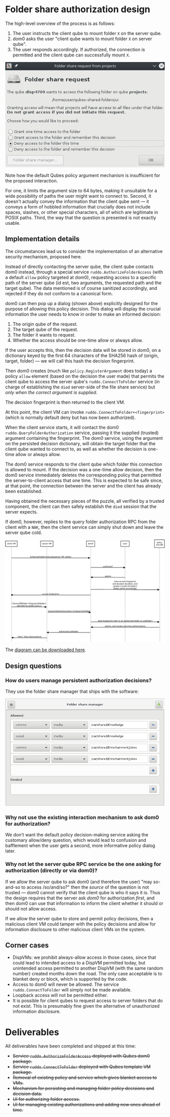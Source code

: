# Folder share authorization design

The high-level overview of the process is as follows:

1. The user instructs the client qube to mount folder `X` on the server qube.
2. dom0 asks the user "client qube wants to mount folder `X` on server qube".
3. The user responds accordingly.  If authorized, the connection is permitted and the client qube can successfully mount `X`.

![Authorization dialog example](./auth-dialog.png)

Note how the default Qubes policy argument mechanism is insufficient for the proposed interaction.

For one, it limits the argument size to 64 bytes, making it unsuitable for a wide possibility of paths the user might want to connect to.  Second, it doesn't actually convey the information that the client qube sent — it conveys a form of hobbled information that crucially does not include spaces, slashes, or other special characters, all of which are legitimate in POSIX paths.  Third, the way that the question is presented is not exactly usable.

## Implementation details

The circumstances lead us to consider the implementation of an alternative security mechanism, proposed here.

Instead of directly contacting the server qube, the client qube contacts dom0 instead, through a special service `ruddo.AuthorizeFolderAccess` (with a default `allow` policy targeted at dom0), requesting access to a specific path of the server qube (id est, two arguments, the requested path and the target qube).  The data mentioned is of course sanitized accordingly, and rejected if they do not conform to a canonical form.

dom0 can then pop up a dialog (shown above) explicitly designed for the purpose of allowing this policy decision.  This dialog will display the crucial information the user needs to know in order to make an informed decision:

1. The origin qube of the request.
2. The target qube of the request.
3. The folder it wants to request.
4. Whether the access should be one-time allow or always allow.

If the user accepts this, then the decision data will be stored in dom0, on a dictionary keyed by the first 64 characters of the SHA256 hash of (origin, target, folder) — we will call this hash the decision fingerprint.

Then dom0 creates (much like `policy.RegisterArgument` does today) a policy `allow` element (based on the decision the user made) that permits the client qube to access the server qube's `ruddo.ConnectToFolder` service (in charge of establishing the `diod` server-side of the file share service) but *only when the correct argument is supplied*.

The decision fingerprint is then returned to the client VM.

At this point, the client VM can invoke `ruddo.ConnectToFolder+<fingerprint>` (which is normally default deny but has now been authorized).

When the client service starts, it will contact the dom0 `ruddo.QueryFolderAuthorization` service, passing it the supplied (trusted) argument containing the fingerprint.  The dom0 service, using the argument on the persisted decision dictionary, will obtain the target folder that the client qube wanted to connect to, as well as whether the decision is one-time allow or always allow.

The dom0 service responds to the client qube which folder this connection is allowed to mount.  If the decision was a one-time allow decision, then the dom0 service immediately deletes the corresponding policy that permitted the server-to-client access that one time.  This is expected to be safe since, at that point, the connection between the server and the client has already been established.

Having obtained the necessary pieces of the puzzle, all verified by a trusted component, the client can then safely establish the `diod` session that the server expects.

If dom0, however, replies to the query folder authorization RPC from the client with a `NAK`, then the client service can simply shut down and leave the server qube cold.

![Authorization implementation diagram](./auth-flow.png)

The [diagram can be downloaded here](./auth-flow.dia).

## Design questions

### How do users manage persistent authorization decisions?

They use the folder share manager that ships with the software:

![Folder share manager](./folder-share-manager.png)

### Why not use the existing interaction mechanism to ask dom0 for authorization?

We don't want the default policy decision-making service asking the customary allow/deny question, which would lead to confusion and bafflement when the user gets a second, more informative policy dialog later.

### Why not let the server qube RPC service be the one asking for authorization (directly or via dom0)?

If we allow the server qube to ask dom0 (and therefore the user) "may so-and-so to access /so/and/so?" then the *source* of the question is not trusted — dom0 cannot verify that the client qube is who it says it is.  Thus the design requires that the server ask *dom0* for authorization *first*, and then dom0 can use that information to inform the client whether it should or should not allow access.

If we allow the server qube to store and permit policy decisions, then a malicious client VM could tamper with the policy decisions and allow for information disclosure to other malicious client VMs on the system.

## Corner cases

* DispVMs: we prohibit always-allow access in those cases, since that could lead to intended access to a DispVM permitted today, but unintended access permitted to another DispVM (with the same random number) created months down the road.  The only case acceptable is to blanket deny or block, which is supported by the code.
* Access to dom0 will never be allowed.  The service `ruddo.ConnectToFolder` will simply not be made available.
* Loopback access will not be permitted either.
* It is possible for client qubes to request access to server folders that do not exist.  This is presumably fine given the alternative of unauthorized information disclosure.

# Deliverables

All deliverables have been completed and shipped at this time:

* ~~Service `ruddo.AuthorizeFolderAccess` deployed with Qubes dom0 package.~~
* ~~Service `ruddo.ConnectToFolder` deployed with Qubes template VM package.~~
* ~~Removal of existing policy and service which gives blanket access to VMs.~~
* ~~Mechanism for persisting and managing folder policy decisions and decision data.~~
* ~~UI for authorizing folder access.~~
* ~~UI for managing existing authorizations and adding new ones ahead of time.~~
